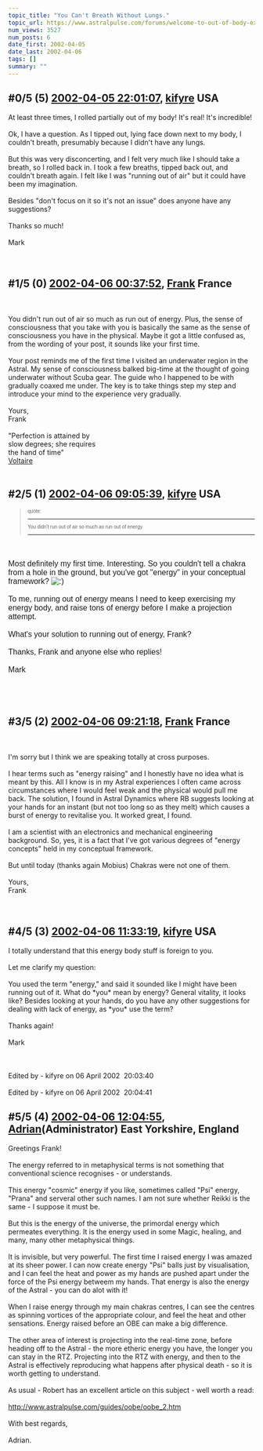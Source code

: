 ```yaml
---
topic_title: "You Can't Breath Without Lungs."
topic_url: https://www.astralpulse.com/forums/welcome-to-out-of-body-experiences!/you-can-t-breath-without-lungs
num_views: 3527
num_posts: 6
date_first: 2002-04-05
date_last: 2002-04-06
tags: []
summary: ""
---
```


## \#0/5 (5) [2002-04-05 22:01:07](https://www.astralpulse.com/forums/index.php?msg=116302), [kifyre](https://www.astralpulse.com/forums/profile/?u=61) USA ##
<section>
At least three times, I rolled partially out of my body! It's real! It's incredible!
<br>
<br>
Ok, I have a question. As I tipped out, lying face down next to my body, I couldn't breath, presumably because I didn't have any lungs.
<br>
<br>
But this was very disconcerting, and I felt very much like I should take a breath, so I rolled back in. I took a few breaths, tipped back out, and couldn't breath again. I felt like I was "running out of air" but it could have been my imagination.
<br>
<br>
Besides "don't focus on it so it's not an issue" does anyone have any suggestions?
<br>
<br>
Thanks so much!
<br>
<br>
Mark
<br>
<br>
</br>
</section>

## \#1/5 (0) [2002-04-06 00:37:52](https://www.astralpulse.com/forums/index.php?msg=2797), [Frank](https://www.astralpulse.com/forums/profile/?u=359) France ##
<section>
<br>
<br>
You didn't run out of air so much as run out of energy. Plus, the sense of consciousness that you take with you is basically the same as the sense of consciousness you have in the physical. Maybe it got a little confused as, from the wording of your post, it sounds like your first time.
<br>
<br>
Your post reminds me of the first time I visited an underwater region in the Astral. My sense of consciousness balked big-time at the thought of going underwater without Scuba gear. The guide who I happened to be with gradually coaxed me under. The key is to take things step my step and introduce your mind to the experience very gradually.
<br>
<br>
Yours,
<br>
Frank
<br>
<br>
"Perfection is attained by
<br>
slow degrees; she requires
<br>
the hand of time"
<br>
<u>
 Voltaire
</u>
<br>
<br>
</section>

## \#2/5 (1) [2002-04-06 09:05:39](https://www.astralpulse.com/forums/index.php?msg=2836), [kifyre](https://www.astralpulse.com/forums/profile/?u=61) USA ##
<section>
<blockquote id="quote">
 <font face='"Arial"' id="quote" size="1">
  quote:
  <hr height="1" id="quote" noshade=""/>
  You didn't run out of air so much as run out of energy.
  <hr height="1" id="quote" noshade=""/>
 </font>
</blockquote>
<font face='"Arial"' id="quote" size="3">
 <br>
 <br>
 Most definitely my first time. Interesting. So you couldn't tell a chakra from a hole in the ground, but you've got "energy" in your conceptual framework?
 <img alt=":)" class="smiley" src="https://www.astralpulse.com/forums/Smileys/fugue/smiley.png" title="Smiley"/>
 <br>
 <br>
 To me, running out of energy means I need to keep exercising my energy body, and raise tons of energy before I make a projection attempt.
 <br>
 <br>
 What's your solution to running out of energy, Frank?
 <br>
 <br>
 Thanks, Frank and anyone else who replies!
 <br>
 <br>
 Mark
 <br>
 <br>
 <br>
 <br>
</font>
</section>

## \#3/5 (2) [2002-04-06 09:21:18](https://www.astralpulse.com/forums/index.php?msg=2838), [Frank](https://www.astralpulse.com/forums/profile/?u=359) France ##
<section>
<br>
<br>
I'm sorry but I think we are speaking totally at cross purposes.
<br>
<br>
I hear terms such as "energy raising" and I honestly have no idea what is meant by this. All I know is in my Astral experiences I often came across circumstances where I would feel weak and the physical would pull me back. The solution, I found in Astral Dynamics where RB suggests looking at your hands for an instant (but not too long so as they melt) which causes a burst of energy to revitalise you. It worked great, I found.
<br>
<br>
I am a scientist with an electronics and mechanical engineering background. So, yes, it is a fact that I've got various degrees of "energy concepts" held in my conceptual framework.
<br>
<br>
But until today (thanks again Mobius) Chakras were not one of them.
<br>
<br>
Yours,
<br>
Frank
<br>
<br>
<br>
</section>

## \#4/5 (3) [2002-04-06 11:33:19](https://www.astralpulse.com/forums/index.php?msg=2854), [kifyre](https://www.astralpulse.com/forums/profile/?u=61) USA ##
<section>
I totally understand that this energy body stuff is foreign to you.
<br>
<br>
Let me clarify my question:
<br>
<br>
You used the term "energy," and said it sounded like I might have been running out of it. What do *you* mean by energy? General vitality, it looks like? Besides looking at your hands, do you have any other suggestions for dealing with lack of energy, as *you* use the term?
<br>
<br>
Thanks again!
<br>
<br>
Mark
<br>
<br>
<br>
<br>
Edited by - kifyre on 06 April 2002  20:03:40
<br>
<br>
Edited by - kifyre on 06 April 2002  20:04:41
</section>

## \#5/5 (4) [2002-04-06 12:04:55](https://www.astralpulse.com/forums/index.php?msg=2858), [Adrian](https://www.astralpulse.com/forums/profile/?u=31)(Administrator) East Yorkshire, England ##
<section>
Greetings Frank!
<br>
<br>
The energy referred to in metaphysical terms is not something that conventional science recognises - or understands.
<br>
<br>
This energy "cosmic" energy if you like, sometimes called "Psi" energy, "Prana" and serveral other such names. I am not sure whether Reikki is the same - I suppose it must be.
<br>
<br>
But this is the energy of the universe, the primordal energy which permeates everything. It is the energy used in some Magic, healing, and many, many other metaphysical things.
<br>
<br>
It is invisible, but very powerful. The first time I raised energy I was amazed at its sheer power. I can now create energy "Psi" balls just by visualisation, and I can feel the heat and power as my hands are pushed apart under the force of the Psi energy betweem my hands. That energy is also the energy of the Astral - you can do alot with it!
<br>
<br>
When I raise energy through my main chakras centres, I can see the centres as spinning vortices of the appropriate colour, and feel the heat and other sensations. Energy raised before an OBE can make a big difference.
<br>
<br>
The other area of interest is projecting into the real-time zone, before heading off to the Astral - the more etheric energy you have, the longer you can stay in the RTZ. Projecting into the RTZ with energy, and then to the Astral is effectively reproducing what happens after physical death - so it is worth getting to understand.
<br>
<br>
As usual - Robert has an excellent article on this subject - well worth a read:
<br>
<br>
<a class="bbc_link" href="http://www.astralpulse.com/guides/oobe/oobe_2.htm" rel="noopener" target="_blank">
 http://www.astralpulse.com/guides/oobe/oobe_2.htm
</a>
<br>
<br>
With best regards,
<br>
<br>
Adrian.
</section>